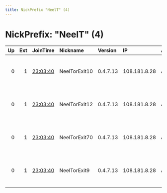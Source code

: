 ```yaml
---
title: NickPrefix "NeelT" (4)
---
```


# NickPrefix: "NeelT" (4)

|   Up |   Ext | JoinTime                                                                                              | Nickname      | Version   | IP           | AS      | CC   |   ORp |   Dirp | OS   | Contact                                |   eFamMembers |
|-----:|------:|:------------------------------------------------------------------------------------------------------|:--------------|:----------|:-------------|:--------|:-----|------:|-------:|:-----|:---------------------------------------|--------------:|
|    0 |     1 | [23:03:40](https://nusenu.github.io/OrNetStats/w/relay/65517D84912039CD0766621593F1A48BC7C13EB4.html) | NeelTorExit10 | 0.4.7.13  | 108.181.8.28 | AS40676 | ca   |   110 |      0 | BSD  | Neel Chauhan &lt;neel AT neelc DOT org |            14 |
|    0 |     1 | [23:03:40](https://nusenu.github.io/OrNetStats/w/relay/FA015F05580BAC2442047C3383008DFF3FF811AE.html) | NeelTorExit12 | 0.4.7.13  | 108.181.8.28 | AS40676 | ca   |    23 |      0 | BSD  | Neel Chauhan &lt;neel AT neelc DOT org |            14 |
|    0 |     1 | [23:03:40](https://nusenu.github.io/OrNetStats/w/relay/61235CD3D209EB4CCDCEFCD4E8985A5653138D3C.html) | NeelTorExit70 | 0.4.7.13  | 108.181.8.28 | AS40676 | ca   |    70 |      0 | BSD  | Neel Chauhan &lt;neel AT neelc DOT org |            14 |
|    0 |     1 | [23:03:40](https://nusenu.github.io/OrNetStats/w/relay/F7DA3D1174E4098E1A6C4800771E6EA108499722.html) | NeelTorExit9  | 0.4.7.13  | 108.181.8.28 | AS40676 | ca   |   143 |      0 | BSD  | Neel Chauhan &lt;neel AT neelc DOT org |            14 |

